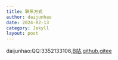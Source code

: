 ```yaml
---
title: 联系方式
author: daijunhao
date: 2024-02-13
category: Jekyll
layout: post
---
```


daijunhao:QQ:3352133106,[B站](https://space.bilibili.com/1422043463),[github](https://github.com/daijunhaoMinecraft),[gitee](https://gitee.com/dai-junhao-123)